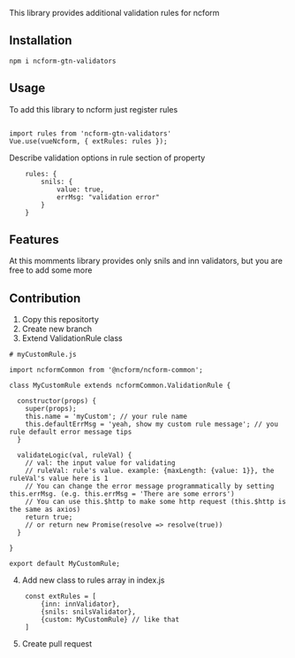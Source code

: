 This library provides additional validation rules for ncform

## Installation

```
npm i ncform-gtn-validators
```

## Usage 

To add this library to ncform just register rules

```

import rules from 'ncform-gtn-validators'
Vue.use(vueNcform, { extRules: rules });

```

Describe validation options in rule section of property

```
    rules: {
        snils: {
            value: true,
            errMsg: "validation error"
        }
    }

```

## Features

At this momments library provides only snils and inn validators, but you are free to add some more

## Contribution

1. Copy this repositorty
2. Create new branch
3. Extend ValidationRule class
```
# myCustomRule.js

import ncformCommon from '@ncform/ncform-common';

class MyCustomRule extends ncformCommon.ValidationRule {

  constructor(props) {
    super(props);
    this.name = 'myCustom'; // your rule name
    this.defaultErrMsg = 'yeah, show my custom rule message'; // you rule default error message tips
  }

  validateLogic(val, ruleVal) {
    // val: the input value for validating
    // ruleVal: rule's value. example: {maxLength: {value: 1}}, the ruleVal's value here is 1  
    // You can change the error message programmatically by setting this.errMsg. (e.g. this.errMsg = 'There are some errors')
    // You can use this.$http to make some http request (this.$http is the same as axios)
    return true;
    // or return new Promise(resolve => resolve(true))
  }

}

export default MyCustomRule;
```
4. Add new class to rules array in index.js
```
    const extRules = [
        {inn: innValidator},
        {snils: snilsValidator},
        {custom: MyCustomRule} // like that
    ]
```

5. Create pull request